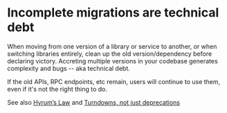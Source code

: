 # Incomplete migrations are technical debt

When moving from one version of a library or service to another,
or when switching libraries entirely, clean up the old version/dependency
before declaring victory. Accreting multiple versions in your codebase
generates complexity and bugs -- aka technical debt.

If the old APIs, RPC endpoints, etc remain, users will continue to use them,
even if it's not the right thing to do.

See also
[Hyrum’s Law](hyrums_law.md) and
[Turndowns, not just deprecations](turndowns_not_deprecations.md)
